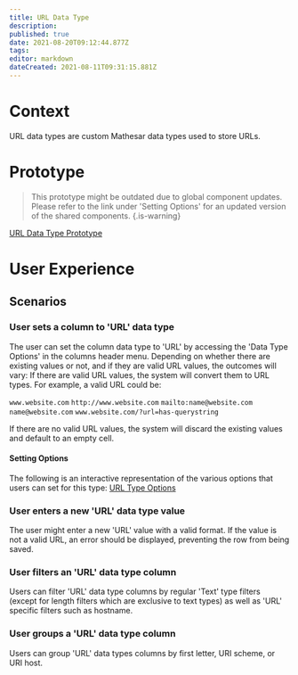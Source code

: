 ```yaml
---
title: URL Data Type
description: 
published: true
date: 2021-08-20T09:12:44.877Z
tags: 
editor: markdown
dateCreated: 2021-08-11T09:31:15.881Z
---
```


# Context
URL data types are custom Mathesar data types used to store URLs.

# Prototype 
> This prototype might be outdated due to global component updates. Please refer to the link under 'Setting Options' for an updated version of the shared components.
{.is-warning}

[URL Data Type Prototype](https://www.figma.com/proto/Uaf1ntcldzK2U41Jhw6vS2/Mathesar-MVP?page-id=3750%3A28604&node-id=3763%3A30987&viewport=1049%2C-592%2C0.2776779234409332&scaling=contain&starting-point-node-id=3763%3A30987)

# User Experience
## Scenarios
### User sets a column to 'URL' data type
The user can set the column data type to 'URL' by accessing the 'Data Type Options' in the columns header menu.
Depending on whether there are existing values or not, and if they are valid URL values, the outcomes will vary:
If there are valid URL values, the system will convert them to URL types. For example, a valid URL could be:

`www.website.com`
`http://www.website.com`
`mailto:name@website.com`
`name@website.com`
`www.website.com/?url=has-querystring`

If there are no valid URL values, the system will discard the existing values and default to an empty cell.

#### Setting Options
The following is an interactive representation of the various options that users can set for this type:
[URL Type Options](https://www.figma.com/proto/Uaf1ntcldzK2U41Jhw6vS2/Mathesar-MVP?page-id=4260%3A37440&node-id=4270%3A39962&viewport=324%2C48%2C0.34&scaling=min-zoom&starting-point-node-id=4270%3A39962&show-proto-sidebar=1)

### User enters a new 'URL' data type value
The user might enter a new 'URL' value with a valid format. If the value is not a valid URL, an error should be displayed, preventing the row from being saved.

### User filters an 'URL' data type column
Users can filter 'URL' data type columns by regular 'Text' type filters (except for length filters which are exclusive to text types) as well as 'URL' specific filters such as hostname.

### User groups a 'URL' data type column
Users can group 'URL' data types columns by first letter, URI scheme, or URI host.
